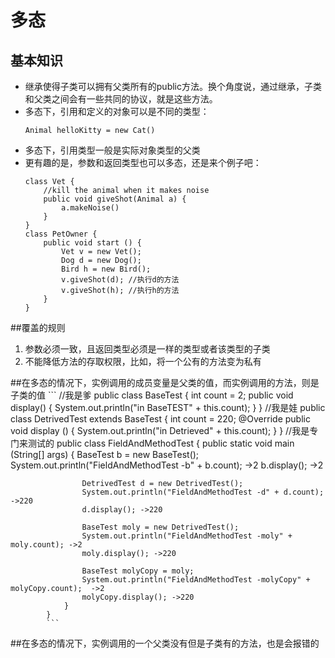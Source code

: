 # 多态
## 基本知识
- 继承使得子类可以拥有父类所有的public方法。换个角度说，通过继承，子类和父类之间会有一些共同的协议，就是这些方法。
- 多态下，引用和定义的对象可以是不同的类型：
    ```
    Animal helloKitty = new Cat()
    ```
- 多态下，引用类型一般是实际对象类型的父类
- 更有趣的是，参数和返回类型也可以多态，还是来个例子吧：
    ```
    class Vet {
        //kill the animal when it makes noise
        public void giveShot(Animal a) {
            a.makeNoise()
        }
    }
    class PetOwner {
        public void start () {
            Vet v = new Vet();
            Dog d = new Dog();
            Bird h = new Bird();
            v.giveShot(d); //执行d的方法
            v.giveShot(h); //执行h的方法
        }
    }

    ```
##覆盖的规则
1. 参数必须一致，且返回类型必须是一样的类型或者该类型的子类
2. 不能降低方法的存取权限，比如，将一个公有的方法变为私有

##在多态的情况下，实例调用的成员变量是父类的值，而实例调用的方法，则是子类的值
            ```
            //我是爹
            public class BaseTest {
                int count = 2;
                public void display() {
                    System.out.println("in BaseTEST" + this.count);
                }
            }
            //我是娃
            public class DetrivedTest extends BaseTest {
                int count = 220;
                @Override
                public void display () {
                    System.out.println("in Detrieved" + this.count);
                }
            }
            //我是专门来测试的
            public class FieldAndMethodTest {
                public static void main (String[] args) {
                    BaseTest b = new BaseTest();
                    System.out.println("FieldAndMethodTest -b" + b.count); ->2
                    b.display(); ->2
    
                    DetrivedTest d = new DetrivedTest();
                    System.out.println("FieldAndMethodTest -d" + d.count); ->220
                    d.display(); ->220
    
                    BaseTest moly = new DetrivedTest();
                    System.out.println("FieldAndMethodTest -moly" + moly.count); ->2
                    moly.display(); ->220
    
                    BaseTest molyCopy = moly;
                    System.out.println("FieldAndMethodTest -molyCopy" + molyCopy.count);  ->2
                    molyCopy.display(); ->220
                }
            }
            ```


##在多态的情况下，实例调用的一个父类没有但是子类有的方法，也是会报错的